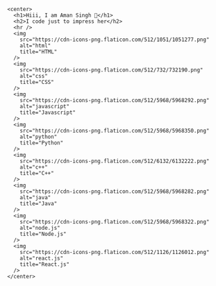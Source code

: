 <style>
      img {
        width: 5%;
        height: 5%;
        padding: 1rem 1rem;
      }
    </style>
    <center>
      <h1>Hiii, I am Aman Singh 👋</h1>
      <h2>I code just to impress her</h2>
      <hr />
      <img
        src="https://cdn-icons-png.flaticon.com/512/1051/1051277.png"
        alt="html"
        title="HTML"
      />
      <img
        src="https://cdn-icons-png.flaticon.com/512/732/732190.png"
        alt="css"
        title="CSS"
      />
      <img
        src="https://cdn-icons-png.flaticon.com/512/5968/5968292.png"
        alt="javascript"
        title="Javascript"
      />
      <img
        src="https://cdn-icons-png.flaticon.com/512/5968/5968350.png"
        alt="python"
        title="Python"
      />
      <img
        src="https://cdn-icons-png.flaticon.com/512/6132/6132222.png"
        alt="c++"
        title="C++"
      />
      <img
        src="https://cdn-icons-png.flaticon.com/512/5968/5968282.png"
        alt="java"
        title="Java"
      />
      <img
        src="https://cdn-icons-png.flaticon.com/512/5968/5968322.png"
        alt="node.js"
        title="Node.js"
      />
      <img
        src="https://cdn-icons-png.flaticon.com/512/1126/1126012.png"
        alt="react.js"
        title="React.js"
      />
    </center>


